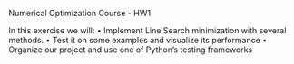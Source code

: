 Numerical Optimization Course - HW1

In this exercise we will:
• Implement Line Search minimization with several methods.
• Test it on some examples and visualize its performance
• Organize our project and use one of Python’s testing frameworks
